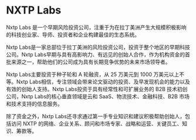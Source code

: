 # NXTP Labs

Nxtp Labs 是一个早期风险投资公司，注重于为在拉丁美洲产生大规模积极影响的科技创业家、导师、投资者和企业构建最佳的生态系统。

Nxtp Labs是一家总部位于拉丁美洲的风险投资公司，投资于整个地区的早期科技公司。Nxtp Labs早期与具有高影响力、有远见的创始人合作，作为机构资金的首批来源之一，帮助他们的公司成为具有长期竞争优势的未来市场领导者。

Nxtp Labs主要投资于种子轮和 A 轮融资，从 25 万美元到 1000 万美元以上不等。Nxtp Labs相信，专注领域会带来论文驱动的投资、及早发现机会的能力以及有效的创始人支持。Nxtp Labs投资于具有经常性和可扩展业务的 B2B 技术初创公司，Nxtp Labs的核心垂直领域是云和 SaaS、物流技术、金融科技、B2B 市场和技术支持的信息服务。

除了资金之外，Nxtp Labs还寻求通过第一手专业知识和建议积极帮助创始人，包括访问 NXTP 的网络、企业关系、顾问和市场专家、战略和运营、关键员工、知识、筹款等。
